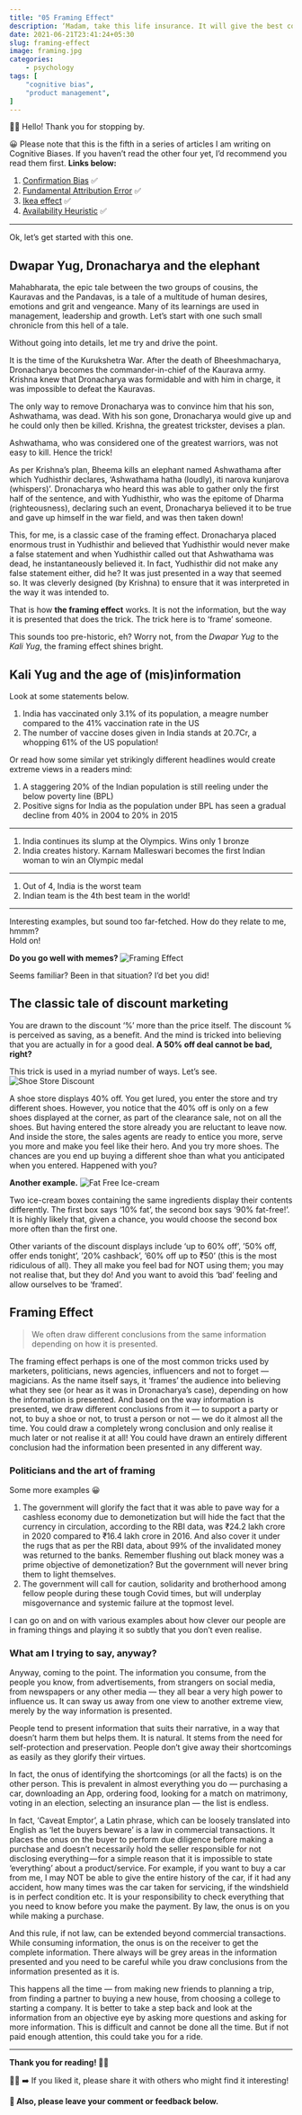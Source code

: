 ```yaml
---
title: "05 Framing Effect"
description: ‘Madam, take this life insurance. It will give the best cover.’
date: 2021-06-21T23:41:24+05:30
slug: framing-effect
image: framing.jpg
categories:
    - psychology
tags: [
    "cognitive bias",
    "product management",
]
---
```


👋🏼 Hello! Thank you for stopping by.

😀 Please note that this is the fifth in a series of articles I am writing on Cognitive Biases. If you haven’t read the other four yet, I’d recommend you read them first. **Links below:**

1. [Confirmation Bias](/p/confirmation-bias) ✅
2. [Fundamental Attribution Error](/p/fundamental-attribution-error) ✅
3. [Ikea effect](/p/ikea-effect) ✅
4. [Availability Heuristic](/p/availability-heuristic) ✅
---

Ok, let’s get started with this one.

## Dwapar Yug, Dronacharya and the elephant
Mahabharata, the epic tale between the two groups of cousins, the Kauravas and the Pandavas, is a tale of a multitude of human desires, emotions and grit and vengeance. Many of its learnings are used in management, leadership and growth. Let’s start with one such small chronicle from this hell of a tale.

Without going into details, let me try and drive the point.

It is the time of the Kurukshetra War. After the death of Bheeshmacharya, Dronacharya becomes the commander-in-chief of the Kaurava army. Krishna knew that Dronacharya was formidable and with him in charge, it was impossible to defeat the Kauravas.

The only way to remove Dronacharya was to convince him that his son, Ashwathama, was dead. With his son gone, Dronacharya would give up and he could only then be killed. Krishna, the greatest trickster, devises a plan.

Ashwathama, who was considered one of the greatest warriors, was not easy to kill. Hence the trick!

As per Krishna’s plan, Bheema kills an elephant named Ashwathama after which Yudhisthir declares, ‘Ashwathama hatha (loudly), iti narova kunjarova (whispers)’. Dronacharya who heard this was able to gather only the first half of the sentence, and with Yudhisthir, who was the epitome of Dharma (righteousness), declaring such an event, Dronacharya believed it to be true and gave up himself in the war field, and was then taken down!

This, for me, is a classic case of the framing effect. Dronacharya placed enormous trust in Yudhisthir and believed that Yudhisthir would never make a false statement and when Yudhisthir called out that Ashwathama was dead, he instantaneously believed it. In fact, Yudhisthir did not make any false statement either, did he? It was just presented in a way that seemed so. It was cleverly designed (by Krishna) to ensure that it was interpreted in the way it was intended to.

That is how **the framing effect** works. It is not the information, but the way it is presented that does the trick. The trick here is to ‘frame’ someone.

This sounds too pre-historic, eh? Worry not, from the *Dwapar Yug* to the *Kali Yug*, the framing effect shines bright.

## Kali Yug and the age of (mis)information
Look at some statements below.

1. India has vaccinated only 3.1% of its population, a meagre number compared to the 41% vaccination rate in the US
2. The number of vaccine doses given in India stands at 20.7Cr, a whopping 61% of the US population!

Or read how some similar yet strikingly different headlines would create extreme views in a readers mind:
1. A staggering 20% of the Indian population is still reeling under the below poverty line (BPL)
2. Positive signs for India as the population under BPL has seen a gradual decline from 40% in 2004 to 20% in 2015

---

1. India continues its slump at the Olympics. Wins only 1 bronze
2. India creates history. Karnam Malleswari becomes the first Indian woman to win an Olympic medal

---

1. Out of 4, India is the worst team
2. Indian team is the 4th best team in the world!

---

Interesting examples, but sound too far-fetched. How do they relate to me, hmmm?\
Hold on!

**Do you go well with memes?**
![Framing Effect](framing-effect.jpeg)

Seems familiar? Been in that situation? I’d bet you did!

## The classic tale of discount marketing
You are drawn to the discount ‘%’ more than the price itself. The discount % is perceived as saving, as a benefit. And the mind is tricked into believing that you are actually in for a good deal. **A 50% off deal cannot be bad, right?**

This trick is used in a myriad number of ways. Let’s see.
![Shoe Store Discount](shoe-store.jpeg)

A shoe store displays 40% off. You get lured, you enter the store and try different shoes. However, you notice that the 40% off is only on a few shoes displayed at the corner, as part of the clearance sale, not on all the shoes. But having entered the store already you are reluctant to leave now. And inside the store, the sales agents are ready to entice you more, serve you more and make you feel like their hero. And you try more shoes. The chances are you end up buying a different shoe than what you anticipated when you entered. Happened with you?

**Another example.**
![Fat Free Ice-cream](fat-free-ice-cream.jpeg)

Two ice-cream boxes containing the same ingredients display their contents differently. The first box says ‘10% fat’, the second box says ‘90% fat-free!’. It is highly likely that, given a chance, you would choose the second box more often than the first one.

Other variants of the discount displays include ‘up to 60% off’, ’50% off, offer ends tonight’, ’20% cashback’, ’60% off up to ₹50’ (this is the most ridiculous of all). They all make you feel bad for NOT using them; you may not realise that, but they do! And you want to avoid this ‘bad’ feeling and allow ourselves to be ‘framed’.

## Framing Effect
>We often draw different conclusions from the same information depending on how it is presented.

The framing effect perhaps is one of the most common tricks used by marketers, politicians, news agencies, influencers and not to forget — magicians. As the name itself says, it ‘frames’ the audience into believing what they see (or hear as it was in Dronacharya’s case), depending on how the information is presented. And based on the way information is presented, we draw different conclusions from it — to support a party or not, to buy a shoe or not, to trust a person or not — we do it almost all the time. You could draw a completely wrong conclusion and only realise it much later or not realise it at all! You could have drawn an entirely different conclusion had the information been presented in any different way.

### Politicians and the art of framing
Some more examples 😀

1. The government will glorify the fact that it was able to pave way for a cashless economy due to demonetization but will hide the fact that the currency in circulation, according to the RBI data, was ₹24.2 lakh crore in 2020 compared to ₹16.4 lakh crore in 2016. And also cover it under the rugs that as per the RBI data, about 99% of the invalidated money was returned to the banks. Remember flushing out black money was a prime objective of demonetization? But the government will never bring them to light themselves.
2. The government will call for caution, solidarity and brotherhood among fellow people during these tough Covid times, but will underplay misgovernance and systemic failure at the topmost level.

I can go on and on with various examples about how clever our people are in framing things and playing it so subtly that you don’t even realise.

### What am I trying to say, anyway?
Anyway, coming to the point. The information you consume, from the people you know, from advertisements, from strangers on social media, from newspapers or any other media — they all bear a very high power to influence us. It can sway us away from one view to another extreme view, merely by the way information is presented.

People tend to present information that suits their narrative, in a way that doesn’t harm them but helps them. It is natural. It stems from the need for self-protection and preservation. People don’t give away their shortcomings as easily as they glorify their virtues.

In fact, the onus of identifying the shortcomings (or all the facts) is on the other person. This is prevalent in almost everything you do — purchasing a car, downloading an App, ordering food, looking for a match on matrimony, voting in an election, selecting an insurance plan — the list is endless.

In fact, ‘Caveat Emptor’, a Latin phrase, which can be loosely translated into English as ‘let the buyers beware’ is a law in commercial transactions. It places the onus on the buyer to perform due diligence before making a purchase and doesn’t necessarily hold the seller responsible for not disclosing everything — for a simple reason that it is impossible to state ‘everything’ about a product/service. For example, if you want to buy a car from me, I may NOT be able to give the entire history of the car, if it had any accident, how many times was the car taken for servicing, if the windshield is in perfect condition etc. It is your responsibility to check everything that you need to know before you make the payment. By law, the onus is on you while making a purchase.

And this rule, if not law, can be extended beyond commercial transactions. While consuming information, the onus is on the receiver to get the complete information. There always will be grey areas in the information presented and you need to be careful while you draw conclusions from the information presented as it is.

This happens all the time — from making new friends to planning a trip, from finding a partner to buying a new house, from choosing a college to starting a company. It is better to take a step back and look at the information from an objective eye by asking more questions and asking for more information. This is difficult and cannot be done all the time. But if not paid enough attention, this could take you for a ride.

---

**Thank you for reading! 🙏🏼**

👍🏼 ➡️ If you liked it, please share it with others who might find it interesting!

**💬 Also, please leave your comment or feedback below.**
